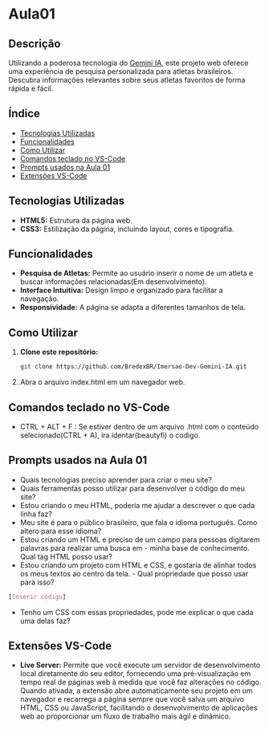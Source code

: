 # Aula01

## Descrição
Utilizando a poderosa tecnologia do [Gemini IA](https://gemini.google.com/), este projeto web oferece uma experiência de pesquisa personalizada para atletas brasileiros. Descubra informações relevantes sobre seus atletas favoritos de forma rápida e fácil.

## Índice

- [Tecnologias Utilizadas](#tecnologias-Utilizadas)
- [Funcionalidades](#funcionalidades)
- [Como Utilizar](#como-Utilizar)
- [Comandos teclado no VS-Code](#comandos-teclado-no-vs-code)
- [Prompts usados na Aula 01](#prompts-usados-na-aula-01)
- [Extensões VS-Code](#extensões-vs-code)

## Tecnologias Utilizadas
* **HTML5:** Estrutura da página web.
* **CSS3:** Estilização da página, incluindo layout, cores e tipografia.

## Funcionalidades
* **Pesquisa de Atletas:** Permite ao usuário inserir o nome de um atleta e buscar informações relacionadas(Em desenvolvimento).
* **Interface Intuitiva:** Design limpo e organizado para facilitar a navegação.
* **Responsividade:** A página se adapta a diferentes tamanhos de tela.

## Como Utilizar
1. **Clone este repositório:**
   ```bash
   git clone https://github.com/BredexBR/Imersao-Dev-Gemini-IA.git

2. Abra o arquivo index.html em um navegador web.

## Comandos teclado no VS-Code
- CTRL + ALT + F : Se estiver dentro de um arquivo .html com o conteúdo selecionado(CTRL + A), ira identar(beautyfi) o codigo.

## Prompts usados na Aula 01
- Quais tecnologias preciso aprender para criar o meu site?
- Quais ferramentas posso utilizar para desenvolver o código do meu site?
- Estou criando o meu HTML, poderia me ajudar a descrever o que cada linha faz?
- Meu site é para o público brasileiro, que fala o idioma português. Como altero para esse idioma?
- Estou criando um HTML e preciso de um campo para pessoas digitarem palavras para realizar uma busca em - minha base de conhecimento. Qual tag HTML posso usar?
- Estou criando um projeto com HTML e CSS, e gostaria de alinhar todos os meus textos ao centro da tela. - Qual propriedade que posso usar para isso?
```CSS
[Inserir código]
```
- Tenho um CSS com essas propriedades, pode me explicar o que cada uma delas faz?


## Extensões VS-Code
- **Live Server:** Permite que você execute um servidor de desenvolvimento local diretamente do seu editor, fornecendo uma pré-visualização em tempo real de páginas web à medida que você faz alterações no código. Quando ativada, a extensão abre automaticamente seu projeto em um navegador e recarrega a página sempre que você salva um arquivo HTML, CSS ou JavaScript, facilitando o desenvolvimento de aplicações web ao proporcionar um fluxo de trabalho mais ágil e dinâmico.
